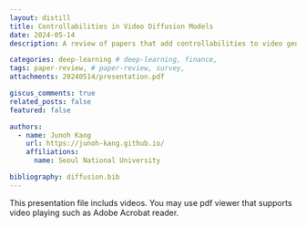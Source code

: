 ```yaml
---
layout: distill
title: Controllabilities in Video Diffusion Models
date: 2024-05-14
description: A review of papers that add controllabilities to video generation (DragNUWA and Boximator)

categories: deep-learning # deep-learning, finance, 
tags: paper-review, # paper-review, survey, 
attachments: 20240514/presentation.pdf

giscus_comments: true
related_posts: false
featured: false

authors:
  - name: Junoh Kang
    url: https://junoh-kang.github.io/
    affiliations:
      name: Seoul National University

bibliography: diffusion.bib
---
```


This presentation file includs videos. 
You may use pdf viewer that supports video playing such as Adobe Acrobat reader.